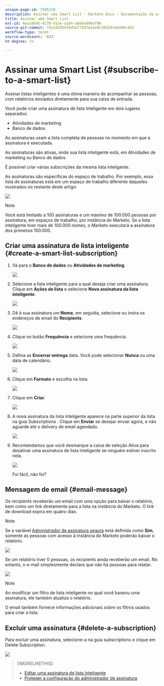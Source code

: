 ```yaml
---
unique-page-id: 7505310
description: Assinar uma Smart List - Marketo Docs - Documentação do produto
title: Assinar uma Smart List
exl-id: 4ea1664b-8178-41ae-a184-a8ebe090ef96
source-git-commit: 72e1d29347bd5b77107da1e9c30169cb6490c432
workflow-type: tm+mt
source-wordcount: '423'
ht-degree: 1%

---
```


# Assinar uma Smart List {#subscribe-to-a-smart-list}

Assinar listas inteligentes é uma ótima maneira de acompanhar as pessoas, com relatórios enviados diretamente para sua caixa de entrada.

Você pode criar uma assinatura de lista inteligente em dois lugares separados:

* Atividades de marketing
* Banco de dados

As assinaturas usam a lista completa de pessoas no momento em que a assinatura é executada.

As assinaturas são ativas, onde sua lista inteligente está, em Atividades de marketing ou Banco de dados.

É possível criar várias subscrições da mesma lista inteligente.

As assinaturas são específicas do espaço de trabalho. Por exemplo, essa lista de assinaturas está em um espaço de trabalho diferente daqueles mostrados no restante deste artigo:

![](assets/one.png)

>[!NOTE]
>
>Você está limitado a 100 assinaturas e um máximo de 100.000 pessoas por assinatura, em espaços de trabalho, por instância do Marketo. Se a lista inteligente tiver mais de 100.000 nomes, o Marketo executará a assinatura dos primeiros 100.000.

## Criar uma assinatura de lista inteligente {#create-a-smart-list-subscription}

1. Vá para o **Banco de dados** ou **Atividades de marketing**.

   ![](assets/db.png)

1. Selecione a lista inteligente para a qual deseja criar uma assinatura. Clique em **Ações de lista** e selecione **Nova assinatura da lista inteligente**.

   ![](assets/three.png)

1. Dê à sua assinatura um **Nome**, em seguida, selecione ou insira os endereços de email do **Recipients**.

   ![](assets/image2015-9-14-13-3a18-3a38.png)

1. Clique no botão **Frequência** e selecione uma frequência.

   ![](assets/image2015-9-14-13-3a21-3a21.png)

1. Defina as **Encerrar entrega** data. Você pode selecionar **Nunca** ou uma data de calendário.

   ![](assets/image2015-9-14-13-3a23-3a37.png)

1. Clique em **Formato** e escolha na lista.

   ![](assets/image2015-9-14-13-3a25-3a25.png)

1. Clique em **Criar**.

   ![](assets/image2015-9-11-15-3a58-3a4.png)

1. A nova assinatura da lista inteligente aparece na parte superior da lista na guia Subscriptions . Clique em **Enviar** se desejar enviar agora, e não aguarde até o delivery de email agendado.

   ![](assets/eight.png)

1. Recomendamos que você desmarque a caixa de seleção Ativa para desativar uma assinatura de lista inteligente se ninguém estiver inscrito nela.

   ![](assets/nine.png)

   Foi fácil, não foi?

## Mensagem de email {#email-message}

Os recipients receberão um email com uma opção para baixar o relatório, bem como um link diretamente para a lista na instância do Marketo. O link de download expira em quatro dias.

>[!NOTE]
>
>Se a variável [Administrador de assinatura segura](/help/marketo/product-docs/reporting/basic-reporting/report-subscriptions/secure-the-subscription-admin-setting.md) está definida como **Sim**, somente as pessoas com acesso à instância do Marketo poderão baixar o relatório.

![](assets/image2015-4-17-15-3a46-3a47.png)

Se um relatório tiver 0 pessoas, os recipients ainda receberão um email. No entanto, o e-mail simplesmente declara que não há pessoas para relatar.

![](assets/image2015-4-17-16-3a11-3a8.png)

>[!NOTE]
>
>Ao modificar um filtro de lista inteligente no qual você baseou uma assinatura, ele também atualiza o relatório.

O email também fornece informações adicionais sobre os filtros usados para criar a lista.

## Excluir uma assinatura {#delete-a-subscription}

Para excluir uma assinatura, selecione-a na guia subscriptions e clique em Delete Subscription.

![](assets/twelve.png)

>[!MORELIKETHIS]
>
>* [Editar uma assinatura de lista inteligente](/help/marketo/product-docs/reporting/basic-reporting/report-subscriptions/edit-a-smart-list-subscription.md)
>* [Proteger a configuração do administrador de assinatura](/help/marketo/product-docs/reporting/basic-reporting/report-subscriptions/secure-the-subscription-admin-setting.md)

